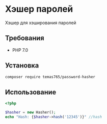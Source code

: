# Хэшер паролей

Хэшер для хэширования паролей

## Требования

- PHP 7.0

## Установка

```bash
composer require temas765/password-hasher
```

##  Использование

```php
<?php

$hasher = new Hasher();
echo "Hash: {$hasher->hash('12345')}" //hash
```

